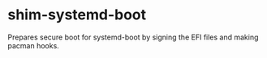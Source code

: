 # shim-systemd-boot
Prepares secure boot for systemd-boot by signing the EFI files and making pacman hooks.
